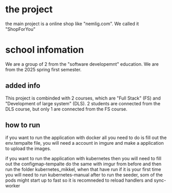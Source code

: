 # the project 

the main project is a online shop like "nemlig.com".
We called it "ShopForYou"

# school infomation

We are a group of 2 from the "software developemnt" education.
We are from the 2025 spring first semester.

## added info 

This project is combinded with 2 courses, which are "Full Stack" (FS) and "Development of large system" (DLS).
2 students are connected from the DLS course, but only 1 are connected from the FS course.

## how to run
if you want to run the application with docker all you need to do is fill out the env.tempalte file, you will need a account in imgure and make a application to upload the images.

if you want to run the application with kubernetes then you will need to fill out the configmap-tempalte do the same with imgur from before and then run the folder kubernetes_mikkel, when that have run if it is your first time you will need to run kubernetes-manual after to run the seeder, som of the pods might start up to fast so it is recomneded to reload handlers and sync-worker
